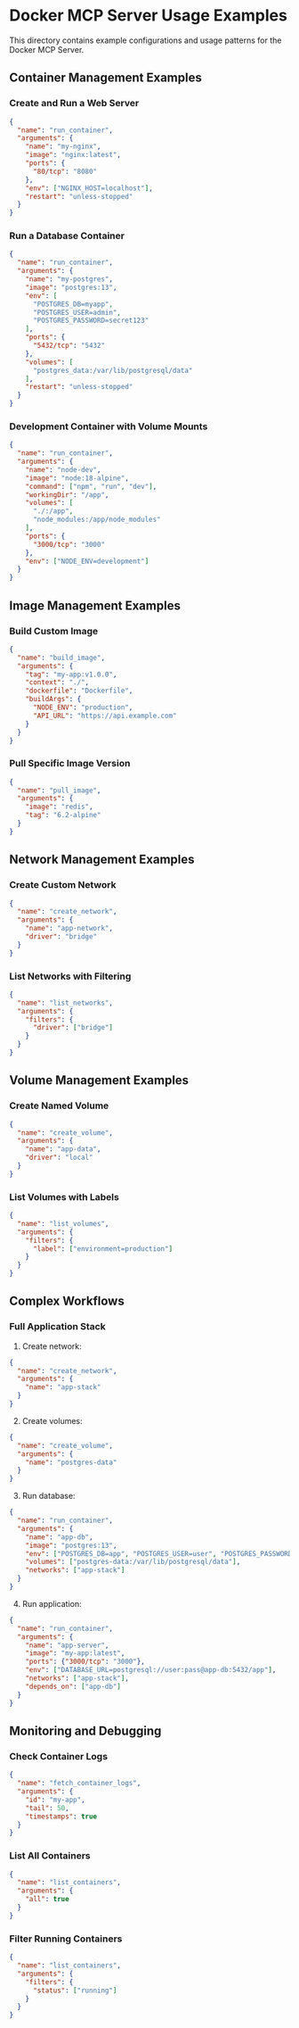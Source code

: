 # Docker MCP Server Usage Examples

This directory contains example configurations and usage patterns for the Docker MCP Server.

## Container Management Examples

### Create and Run a Web Server

```json
{
  "name": "run_container",
  "arguments": {
    "name": "my-nginx",
    "image": "nginx:latest",
    "ports": {
      "80/tcp": "8080"
    },
    "env": ["NGINX_HOST=localhost"],
    "restart": "unless-stopped"
  }
}
```

### Run a Database Container

```json
{
  "name": "run_container",
  "arguments": {
    "name": "my-postgres",
    "image": "postgres:13",
    "env": [
      "POSTGRES_DB=myapp",
      "POSTGRES_USER=admin",
      "POSTGRES_PASSWORD=secret123"
    ],
    "ports": {
      "5432/tcp": "5432"
    },
    "volumes": [
      "postgres_data:/var/lib/postgresql/data"
    ],
    "restart": "unless-stopped"
  }
}
```

### Development Container with Volume Mounts

```json
{
  "name": "run_container",
  "arguments": {
    "name": "node-dev",
    "image": "node:18-alpine",
    "command": ["npm", "run", "dev"],
    "workingDir": "/app",
    "volumes": [
      "./:/app",
      "node_modules:/app/node_modules"
    ],
    "ports": {
      "3000/tcp": "3000"
    },
    "env": ["NODE_ENV=development"]
  }
}
```

## Image Management Examples

### Build Custom Image

```json
{
  "name": "build_image",
  "arguments": {
    "tag": "my-app:v1.0.0",
    "context": "./",
    "dockerfile": "Dockerfile",
    "buildArgs": {
      "NODE_ENV": "production",
      "API_URL": "https://api.example.com"
    }
  }
}
```

### Pull Specific Image Version

```json
{
  "name": "pull_image",
  "arguments": {
    "image": "redis",
    "tag": "6.2-alpine"
  }
}
```

## Network Management Examples

### Create Custom Network

```json
{
  "name": "create_network",
  "arguments": {
    "name": "app-network",
    "driver": "bridge"
  }
}
```

### List Networks with Filtering

```json
{
  "name": "list_networks",
  "arguments": {
    "filters": {
      "driver": ["bridge"]
    }
  }
}
```

## Volume Management Examples

### Create Named Volume

```json
{
  "name": "create_volume",
  "arguments": {
    "name": "app-data",
    "driver": "local"
  }
}
```

### List Volumes with Labels

```json
{
  "name": "list_volumes",
  "arguments": {
    "filters": {
      "label": ["environment=production"]
    }
  }
}
```

## Complex Workflows

### Full Application Stack

1. Create network:
```json
{
  "name": "create_network",
  "arguments": {
    "name": "app-stack"
  }
}
```

2. Create volumes:
```json
{
  "name": "create_volume",
  "arguments": {
    "name": "postgres-data"
  }
}
```

3. Run database:
```json
{
  "name": "run_container",
  "arguments": {
    "name": "app-db",
    "image": "postgres:13",
    "env": ["POSTGRES_DB=app", "POSTGRES_USER=user", "POSTGRES_PASSWORD=pass"],
    "volumes": ["postgres-data:/var/lib/postgresql/data"],
    "networks": ["app-stack"]
  }
}
```

4. Run application:
```json
{
  "name": "run_container",
  "arguments": {
    "name": "app-server",
    "image": "my-app:latest",
    "ports": {"3000/tcp": "3000"},
    "env": ["DATABASE_URL=postgresql://user:pass@app-db:5432/app"],
    "networks": ["app-stack"],
    "depends_on": ["app-db"]
  }
}
```

## Monitoring and Debugging

### Check Container Logs

```json
{
  "name": "fetch_container_logs",
  "arguments": {
    "id": "my-app",
    "tail": 50,
    "timestamps": true
  }
}
```

### List All Containers

```json
{
  "name": "list_containers",
  "arguments": {
    "all": true
  }
}
```

### Filter Running Containers

```json
{
  "name": "list_containers",
  "arguments": {
    "filters": {
      "status": ["running"]
    }
  }
}
```